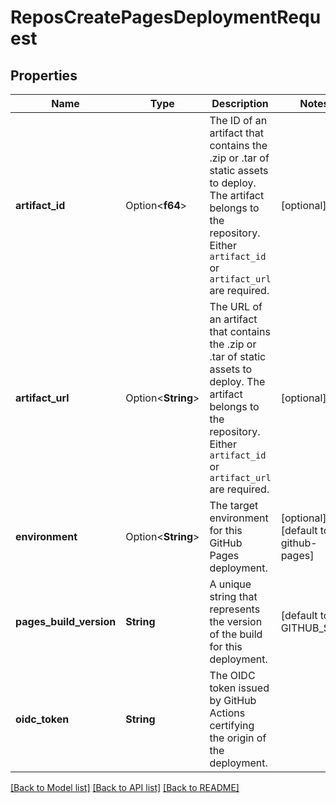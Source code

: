 # ReposCreatePagesDeploymentRequest

## Properties

Name | Type | Description | Notes
------------ | ------------- | ------------- | -------------
**artifact_id** | Option<**f64**> | The ID of an artifact that contains the .zip or .tar of static assets to deploy. The artifact belongs to the repository. Either `artifact_id` or `artifact_url` are required. | [optional]
**artifact_url** | Option<**String**> | The URL of an artifact that contains the .zip or .tar of static assets to deploy. The artifact belongs to the repository. Either `artifact_id` or `artifact_url` are required. | [optional]
**environment** | Option<**String**> | The target environment for this GitHub Pages deployment. | [optional][default to github-pages]
**pages_build_version** | **String** | A unique string that represents the version of the build for this deployment. | [default to GITHUB_SHA]
**oidc_token** | **String** | The OIDC token issued by GitHub Actions certifying the origin of the deployment. | 

[[Back to Model list]](../README.md#documentation-for-models) [[Back to API list]](../README.md#documentation-for-api-endpoints) [[Back to README]](../README.md)


